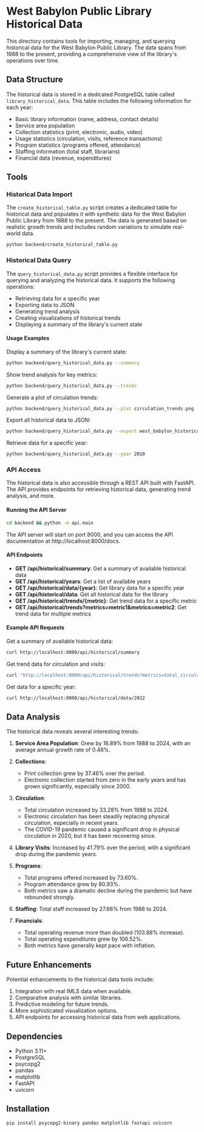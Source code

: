 # West Babylon Public Library Historical Data

This directory contains tools for importing, managing, and querying historical data for the West Babylon Public Library. The data spans from 1988 to the present, providing a comprehensive view of the library's operations over time.

## Data Structure

The historical data is stored in a dedicated PostgreSQL table called `library_historical_data`. This table includes the following information for each year:

- Basic library information (name, address, contact details)
- Service area population
- Collection statistics (print, electronic, audio, video)
- Usage statistics (circulation, visits, reference transactions)
- Program statistics (programs offered, attendance)
- Staffing information (total staff, librarians)
- Financial data (revenue, expenditures)

## Tools

### Historical Data Import

The `create_historical_table.py` script creates a dedicated table for historical data and populates it with synthetic data for the West Babylon Public Library from 1988 to the present. The data is generated based on realistic growth trends and includes random variations to simulate real-world data.

```bash
python backend/create_historical_table.py
```

### Historical Data Query

The `query_historical_data.py` script provides a flexible interface for querying and analyzing the historical data. It supports the following operations:

- Retrieving data for a specific year
- Exporting data to JSON
- Generating trend analysis
- Creating visualizations of historical trends
- Displaying a summary of the library's current state

#### Usage Examples

Display a summary of the library's current state:

```bash
python backend/query_historical_data.py --summary
```

Show trend analysis for key metrics:

```bash
python backend/query_historical_data.py --trends
```

Generate a plot of circulation trends:

```bash
python backend/query_historical_data.py --plot circulation_trends.png --metrics total_circulation electronic_circulation physical_circulation
```

Export all historical data to JSON:

```bash
python backend/query_historical_data.py --export west_babylon_historical.json
```

Retrieve data for a specific year:

```bash
python backend/query_historical_data.py --year 2010
```

### API Access

The historical data is also accessible through a REST API built with FastAPI. The API provides endpoints for retrieving historical data, generating trend analysis, and more.

#### Running the API Server

```bash
cd backend && python -m api.main
```

The API server will start on port 8000, and you can access the API documentation at http://localhost:8000/docs.

#### API Endpoints

- **GET /api/historical/summary**: Get a summary of available historical data
- **GET /api/historical/years**: Get a list of available years
- **GET /api/historical/data/{year}**: Get library data for a specific year
- **GET /api/historical/data**: Get all historical data for the library
- **GET /api/historical/trends/{metric}**: Get trend data for a specific metric
- **GET /api/historical/trends?metrics=metric1&metrics=metric2**: Get trend data for multiple metrics

#### Example API Requests

Get a summary of available historical data:

```bash
curl http://localhost:8000/api/historical/summary
```

Get trend data for circulation and visits:

```bash
curl "http://localhost:8000/api/historical/trends?metrics=total_circulation&metrics=electronic_circulation&metrics=visits"
```

Get data for a specific year:

```bash
curl http://localhost:8000/api/historical/data/2022
```

## Data Analysis

The historical data reveals several interesting trends:

1. **Service Area Population**: Grew by 16.89% from 1988 to 2024, with an average annual growth rate of 0.48%.

2. **Collections**:
   - Print collection grew by 37.46% over the period.
   - Electronic collection started from zero in the early years and has grown significantly, especially since 2000.

3. **Circulation**:
   - Total circulation increased by 33.28% from 1988 to 2024.
   - Electronic circulation has been steadily replacing physical circulation, especially in recent years.
   - The COVID-19 pandemic caused a significant drop in physical circulation in 2020, but it has been recovering since.

4. **Library Visits**: Increased by 41.79% over the period, with a significant drop during the pandemic years.

5. **Programs**:
   - Total programs offered increased by 73.60%.
   - Program attendance grew by 80.93%.
   - Both metrics saw a dramatic decline during the pandemic but have rebounded strongly.

6. **Staffing**: Total staff increased by 27.86% from 1988 to 2024.

7. **Financials**:
   - Total operating revenue more than doubled (103.88% increase).
   - Total operating expenditures grew by 106.52%.
   - Both metrics have generally kept pace with inflation.

## Future Enhancements

Potential enhancements to the historical data tools include:

1. Integration with real IMLS data when available.
2. Comparative analysis with similar libraries.
3. Predictive modeling for future trends.
4. More sophisticated visualization options.
5. API endpoints for accessing historical data from web applications.

## Dependencies

- Python 3.11+
- PostgreSQL
- psycopg2
- pandas
- matplotlib
- FastAPI
- uvicorn

## Installation

```bash
pip install psycopg2-binary pandas matplotlib fastapi uvicorn
``` 